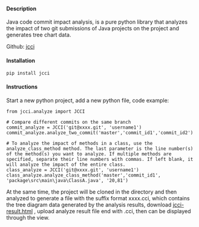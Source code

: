 #### Description
Java code commit impact analysis, is a pure python library that analyzes the impact of two git submissions of Java projects on the project and generates tree chart data.

Github: [jcci](https://github.com/baikaishuipp/jcci)
#### Installation
```
pip install jcci
```

#### Instructions
Start a new python project, add a new python file, code example:

```
from jcci.analyze import JCCI

# Compare different commits on the same branch
commit_analyze = JCCI('git@xxxx.git', 'username1')
commit_analyze.analyze_two_commit('master','commit_id1','commit_id2')

# To analyze the impact of methods in a class, use the analyze_class_method method. The last parameter is the line number(s) of the method(s) you want to analyze. If multiple methods are specified, separate their line numbers with commas. If left blank, it will analyze the impact of the entire class.
class_analyze = JCCI('git@xxxx.git', 'username1')
class_analyze.analyze_class_method('master','commit_id1', 'package\src\main\java\ClassA.java', '20,81')

```

At the same time, the project will be cloned in the directory and then analyzed to generate a file with the suffix format xxxx.cci, which contains the tree diagram data generated by the analysis results, download [jcci-result.html](https://github.com/baikaishuipp/jcci/blob/main/jcci-result.html) , upload analyze result file end with .cci, then can be displayed through the view.


